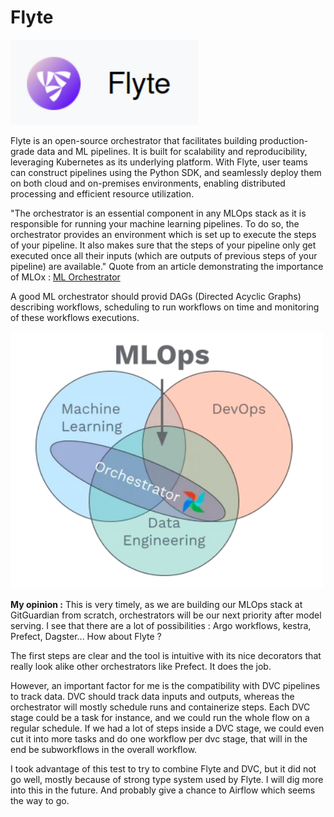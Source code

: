 # Flyte

<img src="../img/flyte.png" alt="flyte" width="300"/>

Flyte is an open-source orchestrator that facilitates building production-grade data and ML pipelines. It is built for scalability and reproducibility, leveraging Kubernetes as its underlying platform. With Flyte, user teams can construct pipelines using the Python SDK, and seamlessly deploy them on both cloud and on-premises environments, enabling distributed processing and efficient resource utilization.

"The orchestrator is an essential component in any MLOps stack as it is responsible for running your machine learning pipelines. To do so, the orchestrator provides an environment which is set up to execute the steps of your pipeline. It also makes sure that the steps of your pipeline only get executed once all their inputs (which are outputs of previous steps of your pipeline) are available." Quote from an article demonstrating the importance of MLOx : [ML Orchestrator](https://towardsdatascience.com/machine-learning-orchestration-vs-mlops-d4cfe3b7bec)

A good ML orchestrator should provid DAGs (Directed Acyclic Graphs) describing workflows, scheduling to run workflows on time and monitoring of these workflows executions.

<img src="../img/orchestrator.png" alt="mlox" width="500"/>


**My opinion :** This is very timely, as we are building our MLOps stack at GitGuardian from scratch, orchestrators will be our next priority after model serving. I see that there are a lot of possibilities : Argo workflows, kestra, Prefect, Dagster... How about Flyte ?

The first steps are clear and the tool is intuitive with its nice decorators that really look alike other orchestrators like Prefect. It does the job.

However, an important factor for me is the compatibility with DVC pipelines to track data. DVC should track data inputs and outputs, whereas the orchestrator will mostly schedule runs and containerize steps. Each DVC stage could be a task for instance, and we could run the whole flow on a regular schedule. If we had a lot of steps inside a DVC stage, we could even cut it into more tasks and do one workflow per dvc stage, that will in the end be subworkflows in the overall workflow.

I took advantage of this test to try to combine Flyte and DVC, but it did not go well, mostly because of strong type system used by Flyte. I will dig more into this in the future. And probably give a chance to Airflow which seems the way to go.
